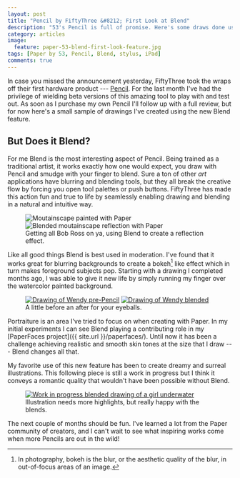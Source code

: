 ```yaml
---
layout: post
title: "Pencil by FiftyThree &#8212; First Look at Blend"
description: "53's Pencil is full of promise. Here's some draws done using its most interesting new feature, Blend."
category: articles
image:
  feature: paper-53-blend-first-look-feature.jpg
tags: [Paper by 53, Pencil, Blend, stylus, iPad]
comments: true
---
```


In case you missed the announcement yesterday, FiftyThree took the wraps off their first hardware product --- [Pencil](http://fiftythree.com/pencil). For the last month I've had the privilege of wielding beta versions of this amazing tool to play with and test out. As soon as I purchase my own Pencil I'll follow up with a full review, but for now here's a small sample of drawings I've created using the new Blend feature.

## But Does it Blend?

For me Blend is the most interesting aspect of Pencil. Being trained as a traditional artist, it works exactly how one would expect, you draw with Pencil and smudge with your finger to blend. Sure a ton of other *art* applications have blurring and blending tools, but they all break the creative flow by forcing you open tool palettes or push buttons. FiftyThree has made this action fun and true to life by seamlessly enabling drawing and blending in a natural and intuitive way.

<figure class="half">
  <img src="{{ site.url }}/images/paper-53-blend-moutain.jpg" alt="Moutainscape painted with Paper">
  <img src="{{ site.url }}/images/paper-53-blend-moutain-reflection.jpg" alt="Blended moutainscape reflection with Paper">
  <figcaption>Getting all Bob Ross on ya, using Blend to create a reflection effect.</figcaption>
</figure>

Like all good things Blend is best used in moderation. I've found that it works great for blurring backgrounds to create a bokeh[^bokeh] like effect which in turn makes foreground subjects pop. Starting with a drawing I completed months ago, I was able to give it new life by simply running my finger over the watercolor painted background.

[^bokeh]: In photography, bokeh is the blur, or the aesthetic quality of the blur, in out-of-focus areas of an image.

<figure class="half">
  <a href="{{ site.url }}/images/paper-53-wendy-forest-lg.jpg"><img src="{{ site.url }}/images/paper-53-wendy-forest.jpg" alt="Drawing of Wendy pre-Pencil"></a>
  <a href="{{ site.url }}/images/paper-53-wendy-forest-blend-lg.jpg"><img src="{{ site.url }}/images/paper-53-wendy-forest-blend.jpg" alt="Drawing of Wendy blended"></a>
  <figcaption>A little before an after for your eyeballs.</figcaption>
</figure>

Portraiture is an area I've tried to focus on when creating with Paper. In my initial experiments I can see Blend playing a contributing role in my [PaperFaces project]({{ site.url }}/paperfaces/). Until now it has been a challenge achieving realistic and smooth skin tones at the size that I draw --- Blend changes all that.

My favorite use of this new feature has been to create dreamy and surreal illustrations. This following piece is still a work in progress but I think it conveys a romantic quality that wouldn't have been possible without Blend.

<figure>
	<a href="{{ site.url }}/images/paper-53-girl-underwater-wip-lg.jpg"><img src="{{ site.url }}/images/paper-53-girl-underwater-wip.jpg" alt="Work in progress blended drawing of a girl underwater"></a>
	<figcaption>Illustration needs more highlights, but really happy with the blends.</figcaption>
</figure>

The next couple of months should be fun. I've learned a lot from the Paper community of creators, and I can't wait to see what inspiring works come when more Pencils are out in the wild!